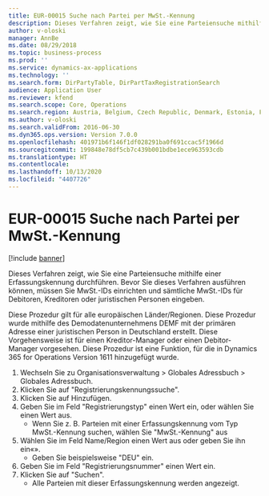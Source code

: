 ```yaml
---
title: EUR-00015 Suche nach Partei per MwSt.-Kennung
description: Dieses Verfahren zeigt, wie Sie eine Parteiensuche mithilfe einer Erfassungskennung durchführen.
author: v-oloski
manager: AnnBe
ms.date: 08/29/2018
ms.topic: business-process
ms.prod: ''
ms.service: dynamics-ax-applications
ms.technology: ''
ms.search.form: DirPartyTable, DirPartTaxRegistrationSearch
audience: Application User
ms.reviewer: kfend
ms.search.scope: Core, Operations
ms.search.region: Austria, Belgium, Czech Republic, Denmark, Estonia, Finland, France, Germany, Hungary, Ireland, Italy, Latvia, Lithuania, Netherlands, Poland, Spain, Sweden, United Kingdom
ms.author: v-oloski
ms.search.validFrom: 2016-06-30
ms.dyn365.ops.version: Version 7.0.0
ms.openlocfilehash: 401971b6f146f1df028291ba0f691ccac5f1966d
ms.sourcegitcommit: 199848e78df5cb7c439b001bdbe1ece963593cdb
ms.translationtype: HT
ms.contentlocale: 
ms.lasthandoff: 10/13/2020
ms.locfileid: "4407726"
---
```

# <a name="eur-00015-party-search-using-vat-id"></a>EUR-00015 Suche nach Partei per MwSt.-Kennung

[!include [banner](../../includes/banner.md)]

Dieses Verfahren zeigt, wie Sie eine Parteiensuche mithilfe einer Erfassungskennung durchführen. Bevor Sie dieses Verfahren ausführen können, müssen Sie MwSt.-IDs einrichten und sämtliche MwSt.-IDs für Debitoren, Kreditoren oder juristischen Personen eingeben.

Diese Prozedur gilt für alle europäischen Länder/Regionen. Diese Prozedur wurde mithilfe des Demodatenunternehmens DEMF mit der primären Adresse einer juristischen Person in Deutschland erstellt. Diese Vorgehensweise ist für einen Kreditor-Manager oder einen Debitor-Manager vorgesehen. Diese Prozedur ist eine Funktion, für die in Dynamics 365 for Operations Version 1611 hinzugefügt wurde.

1. Wechseln Sie zu Organisationsverwaltung > Globales Adressbuch > Globales Adressbuch.
2. Klicken Sie auf "Registrierungskennungssuche".
3. Klicken Sie auf Hinzufügen.
4. Geben Sie im Feld "Registrierungstyp" einen Wert ein, oder wählen Sie einen Wert aus.
    * Wenn Sie z. B. Parteien mit einer Erfassungskennung vom Typ MwSt.-Kennung suchen, wählen Sie "MwSt.-Kennung" aus  
5. Wählen Sie im Feld Name/Region einen Wert aus oder geben Sie ihn ein«».
    * Geben Sie beispielsweise "DEU" ein.  
6. Geben Sie im Feld "Registrierungsnummer" einen Wert ein.
7. Klicken Sie auf "Suchen".
    * Alle Parteien mit dieser Erfassungskennung werden angezeigt.  

